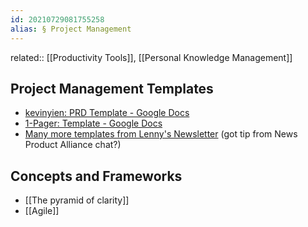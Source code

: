 ```yaml
---
id: 20210729081755258
alias: § Project Management
---
```

related:: [[Productivity Tools]], [[Personal Knowledge Management]]

## Project Management Templates

- [kevinyien: PRD Template - Google Docs](https://docs.google.com/document/d/1mEMDcHmtQ6twzNlpvF-9maNlAcezpWDtCnyIqWkODZs/edit#heading=h.7ueoyja6ijay)
- [1-Pager: Template - Google Docs](https://docs.google.com/document/d/1541V32QgSwyCFWxtiMIThn-6n-2s7fVWztEWVa970uo/edit)
- [Many more templates from Lenny's Newsletter](https://www.lennysnewsletter.com/p/my-favorite-templates-issue-37) (got tip from News Product Alliance chat?)

## Concepts and Frameworks

- [[The pyramid of clarity]]
- [[Agile]]
